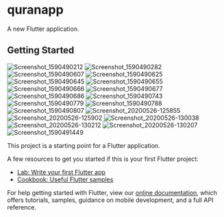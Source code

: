 # quranapp

A new Flutter application.

## Getting Started
![Screenshot_1590490212](https://user-images.githubusercontent.com/62434308/83364487-e2e5e200-a3a1-11ea-9129-18b12341a7a5.png)
![Screenshot_1590490282](https://user-images.githubusercontent.com/62434308/83364488-e4afa580-a3a1-11ea-90c0-ea7428f7a066.png)
![Screenshot_1590490607](https://user-images.githubusercontent.com/62434308/83364490-e9745980-a3a1-11ea-944b-a018d91de424.png)
![Screenshot_1590490625](https://user-images.githubusercontent.com/62434308/83364492-ebd6b380-a3a1-11ea-9b62-6477ad263050.png)
![Screenshot_1590490645](https://user-images.githubusercontent.com/62434308/83364496-f002d100-a3a1-11ea-8bbc-9335a5fe935b.png)
![Screenshot_1590490655](https://user-images.githubusercontent.com/62434308/83364498-f133fe00-a3a1-11ea-8537-04b10ef5a561.png)
![Screenshot_1590490666](https://user-images.githubusercontent.com/62434308/83364502-f98c3900-a3a1-11ea-9885-6f52797bc36d.png)
![Screenshot_1590490677](https://user-images.githubusercontent.com/62434308/83364507-fee98380-a3a1-11ea-9745-09a97ef52286.png)
![Screenshot_1590490686](https://user-images.githubusercontent.com/62434308/83364510-027d0a80-a3a2-11ea-9c4d-4a73e0da82a8.png)
![Screenshot_1590490743](https://user-images.githubusercontent.com/62434308/83364518-0c067280-a3a2-11ea-8ce9-8c67aa8117fd.png)
![Screenshot_1590490779](https://user-images.githubusercontent.com/62434308/83364520-14f74400-a3a2-11ea-988d-0cc80eda3e69.png)
![Screenshot_1590490788](https://user-images.githubusercontent.com/62434308/83364553-4f60e100-a3a2-11ea-908d-ff54bbb07775.png)
![Screenshot_1590490807](https://user-images.githubusercontent.com/62434308/83364561-630c4780-a3a2-11ea-9223-70aebf81da67.png)
![Screenshot_20200526-125855](https://user-images.githubusercontent.com/62434308/83364569-67d0fb80-a3a2-11ea-9c8f-5b67bb9cf212.png)
![Screenshot_20200526-125902](https://user-images.githubusercontent.com/62434308/83364570-68699200-a3a2-11ea-9fd9-362bd50140d6.png)
![Screenshot_20200526-130038](https://user-images.githubusercontent.com/62434308/83364572-68699200-a3a2-11ea-9a79-b9f613dced2c.png)
![Screenshot_20200526-130212](https://user-images.githubusercontent.com/62434308/83364574-6acbec00-a3a2-11ea-887a-f4faa57f07e6.png)
![Screenshot_20200526-130207](https://user-images.githubusercontent.com/62434308/83364577-6e5f7300-a3a2-11ea-9690-230a6f3e90e0.png)
![Screenshot_1590491449](https://user-images.githubusercontent.com/62434308/83364579-6e5f7300-a3a2-11ea-9f1d-a5d186bc5956.png)








This project is a starting point for a Flutter application.

A few resources to get you started if this is your first Flutter project:

- [Lab: Write your first Flutter app](https://flutter.dev/docs/get-started/codelab)
- [Cookbook: Useful Flutter samples](https://flutter.dev/docs/cookbook)

For help getting started with Flutter, view our
[online documentation](https://flutter.dev/docs), which offers tutorials,
samples, guidance on mobile development, and a full API reference.
